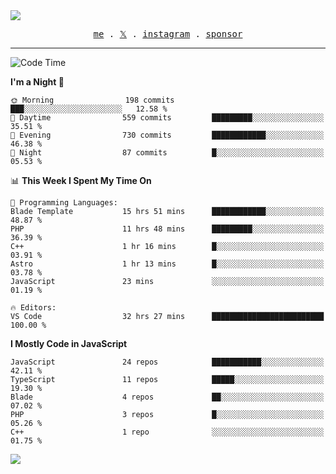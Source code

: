 <img style="bottom: 800px;" src="https://imgur.com/rilHVxA.png"/>
<p align="center">
  <samp>
    <a href="https://fayln.com">me</a> .
    <!-- <a href="https://fayln.com/projects">projects</a> . -->
    <a href="https://go.fayln.com/twitter">𝕏</a> .
    <a href="https://go.fayln.com/instagram">instagram</a> .
<!--     <a href="https://go.fayln.com/polywork">polywork</a> . -->
    <a href="https://github.com/sponsors/faridhnzz">sponsor</a>
  </samp>
</p>

---
<!--START_SECTION:waka-->
![Code Time](http://img.shields.io/badge/Code%20Time-2%2C388%20hrs%2056%20mins-blue)

**I'm a Night 🦉** 

```text
🌞 Morning                198 commits         ███░░░░░░░░░░░░░░░░░░░░░░   12.58 % 
🌆 Daytime                559 commits         █████████░░░░░░░░░░░░░░░░   35.51 % 
🌃 Evening                730 commits         ████████████░░░░░░░░░░░░░   46.38 % 
🌙 Night                  87 commits          █░░░░░░░░░░░░░░░░░░░░░░░░   05.53 % 
```


📊 **This Week I Spent My Time On** 

```text
💬 Programming Languages: 
Blade Template           15 hrs 51 mins      ████████████░░░░░░░░░░░░░   48.87 % 
PHP                      11 hrs 48 mins      █████████░░░░░░░░░░░░░░░░   36.39 % 
C++                      1 hr 16 mins        █░░░░░░░░░░░░░░░░░░░░░░░░   03.91 % 
Astro                    1 hr 13 mins        █░░░░░░░░░░░░░░░░░░░░░░░░   03.78 % 
JavaScript               23 mins             ░░░░░░░░░░░░░░░░░░░░░░░░░   01.19 % 

🔥 Editors: 
VS Code                  32 hrs 27 mins      █████████████████████████   100.00 % 
```

**I Mostly Code in JavaScript** 

```text
JavaScript               24 repos            ███████████░░░░░░░░░░░░░░   42.11 % 
TypeScript               11 repos            █████░░░░░░░░░░░░░░░░░░░░   19.30 % 
Blade                    4 repos             ██░░░░░░░░░░░░░░░░░░░░░░░   07.02 % 
PHP                      3 repos             █░░░░░░░░░░░░░░░░░░░░░░░░   05.26 % 
C++                      1 repo              ░░░░░░░░░░░░░░░░░░░░░░░░░   01.75 % 
```




<!--END_SECTION:waka-->

![](https://hit.yhype.me/github/profile?user_id=29797712)
